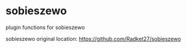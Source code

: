 # sobieszewo
plugin functions for sobieszewo

sobieszewo original location: https://github.com/Radket27/sobieszewo

